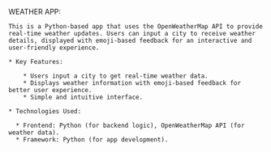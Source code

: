 WEATHER APP:

    This is a Python-based app that uses the OpenWeatherMap API to provide real-time weather updates. Users can input a city to receive weather details, displayed with emoji-based feedback for an interactive and user-friendly experience.

    * Key Features:

        * Users input a city to get real-time weather data.
        * Displays weather information with emoji-based feedback for better user experience.
        * Simple and intuitive interface.

    * Technologies Used:

      * Frontend: Python (for backend logic), OpenWeatherMap API (for weather data).
      * Framework: Python (for app development).
